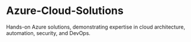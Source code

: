 # Azure-Cloud-Solutions
Hands-on Azure solutions, demonstrating expertise in cloud architecture, automation, security, and DevOps. 

